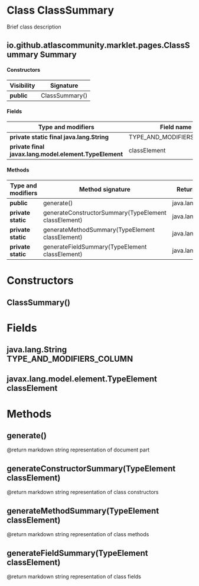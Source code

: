 Class ClassSummary
==================
Brief class description

io.github.atlascommunity.marklet.pages.ClassSummary Summary
-------
#### Constructors
| Visibility | Signature      |
| ---------- | -------------- |
| **public** | ClassSummary() |
#### Fields
| Type and modifiers                                     | Field name                |
| ------------------------------------------------------ | ------------------------- |
| **private static final java.lang.String**              | TYPE_AND_MODIFIERS_COLUMN |
| **private final javax.lang.model.element.TypeElement** | classElement              |
#### Methods
| Type and modifiers | Method signature                                     | Return type      |
| ------------------ | ---------------------------------------------------- | ---------------- |
| **public**         | generate()                                           | java.lang.String |
| **private static** | generateConstructorSummary(TypeElement classElement) | java.lang.String |
| **private static** | generateMethodSummary(TypeElement classElement)      | java.lang.String |
| **private static** | generateFieldSummary(TypeElement classElement)       | java.lang.String |

Constructors
============
ClassSummary()
--------------


Fields
======
java.lang.String TYPE_AND_MODIFIERS_COLUMN
------------------------------------------

javax.lang.model.element.TypeElement classElement
-------------------------------------------------


Methods
=======
generate()
----------


@return markdown string representation of document part



generateConstructorSummary(TypeElement classElement)
----------------------------------------------------


@return markdown string representation of class constructors



generateMethodSummary(TypeElement classElement)
-----------------------------------------------


@return markdown string representation of class methods



generateFieldSummary(TypeElement classElement)
----------------------------------------------


@return markdown string representation of class fields




